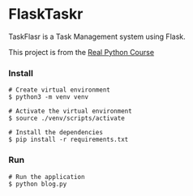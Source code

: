 # FlaskTaskr

TaskFlasr is a Task Management system using Flask.

This project is from the [Real Python Course](https://realpython.com/products/real-python-course/)

### Install
```
# Create virtual environment
$ python3 -m venv venv

# Activate the virtual environment
$ source ./venv/scripts/activate

# Install the dependencies
$ pip install -r requirements.txt
```

### Run
```
# Run the application
$ python blog.py
```
